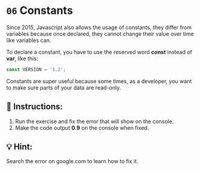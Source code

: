 # `06` Constants

Since 2015, Javascript also allows the usage of constants, they differ from variables because once declared, they cannot change their value over time like variables can.

To declare a constant, you have to use the reserved word **const** instead of **var**, like this:

```Javascript
const VERSION = '1.2';
```

Constants are super useful because some times, as a developer, you want to make sure parts of your data are read-only.


## 📝 Instructions:

1. Run the exercise and fix the error that will show on the console.
2. Make the code output **0.9** on the console when fixed.

## 💡 Hint:

Search the error on google.com to learn how to fix it.
